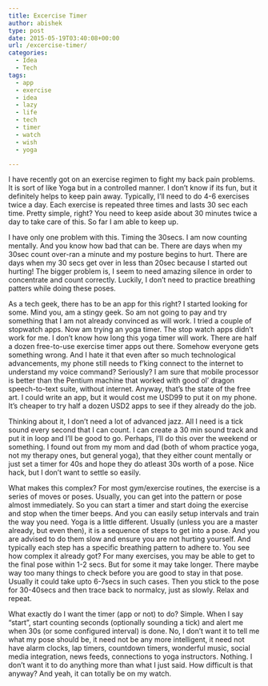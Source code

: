 ```yaml
---
title: Excercise Timer
author: abishek
type: post
date: 2015-05-19T03:40:08+00:00
url: /excercise-timer/
categories:
  - Idea
  - Tech
tags:
  - app
  - exercise
  - idea
  - lazy
  - life
  - tech
  - timer
  - watch
  - wish
  - yoga

---
```

I have recently got on an exercise regimen to fight my back pain problems. It is sort of like Yoga but in a controlled manner. I don&#8217;t know if its fun, but it definitely helps to keep pain away. Typically, I&#8217;ll need to do 4-6 exercises twice a day. Each exercise is repeated three times and lasts 30 sec each time. Pretty simple, right? You need to keep aside about 30 minutes twice a day to take care of this. So far I am able to keep up.

I have only one problem with this. Timing the 30secs. I am now counting mentally. And you know how bad that can be. There are days when my 30sec count over-ran a minute and my posture begins to hurt. There are days when my 30 secs get over in less than 20sec because I started out hurting! The bigger problem is, I seem to need amazing silence in order to concentrate and count correctly. Luckily, I don&#8217;t need to practice breathing patters while doing these poses.

As a tech geek, there has to be an app for this right? I started looking for some. Mind you, am a stingy geek. So am not going to pay and try something that I am not already convinced as will work. I tried a couple of stopwatch apps. Now am trying an yoga timer. The stop watch apps didn&#8217;t work for me. I don&#8217;t know how long this yoga timer will work. There are half a dozen free-to-use exercise timer apps out there. Somehow everyone gets something wrong. And I hate it that even after so much technological advancements, my phone still needs to f&#8217;king connect to the internet to understand my voice command? Seriously? I am sure that mobile processor is better than the Pentium machine that worked with good ol&#8217; dragon speech-to-text suite, without internet. Anyway, that&#8217;s the state of the free art. I could write an app, but it would cost me USD99 to put it on my phone. It&#8217;s cheaper to try half a dozen USD2 apps to see if they already do the job.

Thinking about it, I don&#8217;t need a lot of advanced jazz. All I need is a tick sound every second that I can count. I can create a 30 min sound track and put it in loop and I&#8217;ll be good to go. Perhaps, I&#8217;ll do this over the weekend or something. I found out from my mom and dad (both of whom practice yoga, not my therapy ones, but general yoga), that they either count mentally or just set a timer for 40s and hope they do atleast 30s worth of a pose. Nice hack, but I don&#8217;t want to settle so easily.

What makes this complex? For most gym/exercise routines, the exercise is a series of moves or poses. Usually, you can get into the pattern or pose almost immediately. So you can start a timer and start doing the exercise and stop when the timer beeps. And you can easily setup intervals and train the way you need. Yoga is a little different. Usually (unless you are a master already, but even then), it is a sequence of steps to get into a pose. And you are advised to do them slow and ensure you are not hurting yourself. And typically each step has a specific breathing pattern to adhere to. You see how complex it already got? For many exercises, you may be able to get to the final pose within 1-2 secs. But for some it may take longer. There maybe way too many things to check before you are good to stay in that pose. Usually it could take upto 6-7secs in such cases. Then you stick to the pose for 30-40secs and then trace back to normalcy, just as slowly. Relax and repeat.

What exactly do I want the timer (app or not) to do? Simple. When I say &#8220;start&#8221;, start counting seconds (optionally sounding a tick) and alert me when 30s (or some configured interval) is done. No, I don&#8217;t want it to tell me what my pose should be, it need not be any more intelligent, it need not have alarm clocks, lap timers, countdown timers, wonderful music, social media integration, news feeds, connections to yoga instructors. Nothing. I don&#8217;t want it to do anything more than what I just said. How difficult is that anyway? And yeah, it can totally be on my watch.